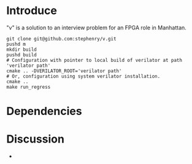 # Introduce

"v" is a solution to an interview problem for an FPGA role in Manhattan.

```shell
git clone git@github.com:stephenry/v.git
pushd m
mkdir build
pushd build
# Configuration with pointer to local build of verilator at path 'verilator path'
cmake .. -DVERILATOR_ROOT='verilator path'
# Or, configuration using system verilator installation.
cmake ..
make run_regress
```

# Dependencies

# Discussion

*
